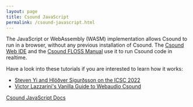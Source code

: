 ```yaml
---
layout: page
title: Csound JavaScript
permalink: /csound-javascript.html
---
```


The JavaScript or WebAssembly (WASM) implementation allows Csound to run in a browser, without any previous installation of Csound. The [Csound Web IDE](https://ide.csound.com) and the [Csound FLOSS Manual](https://flossmanual.csound.com) use it to run Csound code in realtime.

Have a look into these tutorials if you are interested to learn how it works:  
- [Steven Yi and Hlöðver Sigurðsson on the ICSC 2022](https://kunstmusik.github.io/icsc2022-csound-web/)
- [Victor Lazzarini's Vanilla Guide to Webaudio Csound](https://vlazzarini.github.io/vanilla/)

<div>
  <a href="https://github.com/csound/csound/tree/master/wasm/browser" class="btn btn-lg btn-secondary">Csound JavaScript Docs</a>
</div>
